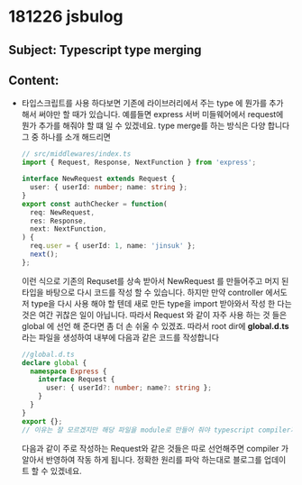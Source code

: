 # 181226 jsbulog

## Subject: Typescript type merging

## Content:

- 타입스크립트를 사용 하다보면 기존에 라이브러리에서 주는 type 에 뭔가를 추가 해서 써야만 할 때가 있습니다. 예를들면 express 서버 미들웨어에서 request에 뭔가 추가를 해줘야 할 떄 일 수 있겠네요.
  type merge를 하는 방식은 다양 합니다 그 중 하나를 소개 해드리면

  ```typescript
  // src/middlewares/index.ts
  import { Request, Response, NextFunction } from 'express';

  interface NewRequest extends Request {
    user: { userId: number; name: string };
  }
  export const authChecker = function(
    req: NewRequest,
    res: Response,
    next: NextFunction,
  ) {
    req.user = { userId: 1, name: 'jinsuk' };
    next();
  };
  ```

  이런 식으로 기존의 Requset를 상속 받아서 NewRequest 를 만들어주고 머지 된 타입을 바탕으로 다시 코드를 작성 할 수 있습니다. 하지만 만약 controller 에서도 저 type을 다시 사용 해야 할 텐데
  새로 만든 type을 import 받아와서 작성 한 다는 것은 여간 귀찮은 일이 아닙니다. 따라서 Request 와 같이 자주 사용 하는 것 들은 global 에 선언 해 준다면 좀 더 손 쉬울 수 있겠죠.
  따라서 root dir에 **global.d.ts** 라는 파일을 생성하여 내부에 다음과 같은 코드를 작성합니다

  ```typescript
  //global.d.ts
  declare global {
    namespace Express {
      interface Request {
        user: { userId?: number; name?: string };
      }
    }
  }
  export {};
  // 이유는 잘 모르겠지만 해당 파일을 module로 만들어 줘야 typescript compiler가 정상 작동함
  ```

  다음과 같이 주로 작성하는 Request와 같은 것들은 따로 선언해주면 compiler 가 알아서 반영하여 작동 하게 됩니다. 정확한 원리를 파악 하는대로 블로그를 업데이트 할 수 있겠네요.
